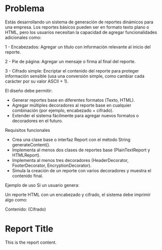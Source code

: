 # Problema
Estás desarrollando un sistema de generación de reportes dinámicos para una empresa. Los reportes básicos pueden ser en formato texto plano o HTML, pero los usuarios necesitan la capacidad de agregar funcionalidades adicionales como:

1 - Encabezados: Agregar un título con información relevante al inicio del reporte.

2 -  Pie de página: Agregar un mensaje o firma al final del reporte.

3 - Cifrado simple: Encriptar el contenido del reporte para proteger información sensible (usa una conversión simple, como cambiar cada carácter por su valor ASCII + 1).

El diseño debe permitir:

- Generar reportes base en diferentes formatos (Texto, HTML).
- Agregar múltiples decoradores al reporte base en cualquier combinación (por ejemplo, encabezado + cifrado).
- Extender el sistema fácilmente para agregar nuevos formatos o decoradores en el futuro.

Requisitos funcionales
- Crea una clase base o interfaz Report con el método String generateContent().
- Implementa al menos dos clases de reportes base (PlainTextReport y HTMLReport).
- Implementa al menos tres decoradores (HeaderDecorator, FooterDecorator, EncryptionDecorator).
- Simula la creación de un reporte con varios decoradores y muestra el contenido final.
  
Ejemplo de uso
Si un usuario genera:

Un reporte HTML con un encabezado y cifrado, el sistema debe imprimir algo como: 

Contenido: (Cifrado) <h1>Report Title</h1> This is the report content.